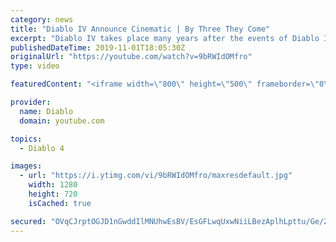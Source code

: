 ```yaml
---
category: news
title: "Diablo IV Announce Cinematic | By Three They Come"
excerpt: "Diablo IV takes place many years after the events of Diablo III, after millions have been slaughtered by the actions of the High Heavens and Burning Hells alike."
publishedDateTime: 2019-11-01T18:05:30Z
originalUrl: "https://youtube.com/watch?v=9bRWIdOMfro"
type: video

featuredContent: "<iframe width=\"800\" height=\"500\" frameborder=\"0\" src=\"https://www.youtube.com/embed/9bRWIdOMfro\" allow=\"accelerometer; autoplay; encrypted-media; gyroscope; picture-in-picture\" allowfullscreen></iframe>"

provider:
  name: Diablo
  domain: youtube.com

topics:
  - Diablo 4

images:
  - url: "https://i.ytimg.com/vi/9bRWIdOMfro/maxresdefault.jpg"
    width: 1280
    height: 720
    isCached: true

secured: "OVqCJrptOGJD1nGwddIlMNUhwEsBV/EsGFLwqUxwNiiLBezAplhLpttu/Ge/Z7DLCdI7YttHwEpi46O4DAn2vEP2tviBcZh8pPgaAaxeRCZeQ6NzPDEEc2wsooj1vZ08f5W54vspDZk0w2R2iqZCtakcc54yVL9cyEpNrJ0MJZT/CaHLLJmB1SiDuvS02tS98K+UvJtmpyMeP+rUinOJhCGvAGAqLIuQ2AKXd2I3ph4qvcpgbcT2pjnARXKtq/pndaCtQJY3Bv5Sh/4yNzr/z+Ffx1H5vjgh9KCgu0MSR3D/k4wrddjZvtHsvhwZH4TXnrjioBWlL20JKCCwmQH8Mr4auWZCSBu9xdjn4r1J8ZhlIj1XzQPw+hyp377Rw7ObVRH9hrs3fmQ1xnSiHCA/eCrkBI1k/+mnpc7NK87keM040NlCKgM1vH8vRp4DbNdV;dqlxdBwlDctcQYtLtTRFPQ=="
---
```


